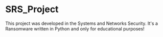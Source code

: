 # SRS_Project
This project was developed in the Systems and Networks Security. It's a Ransomware written in Python and only for educational purposes!

